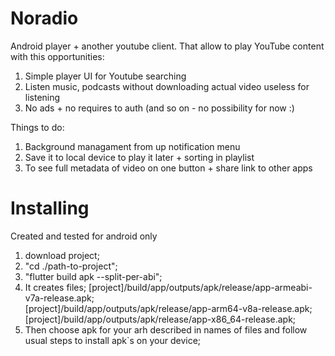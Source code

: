 # Noradio

Android player + another youtube client.
That allow to play YouTube content with this opportunities:

1. Simple player UI for Youtube searching
2. Listen music, podcasts without downloading actual video useless for listening
3. No ads + no requires to auth (and so on - no possibility for now :) 

Things to do:
1. Background managament from up notification menu
2. Save it to local device to play it later + sorting in playlist
3. To see full metadata of video on one button + share link to other apps

# Installing 
Created and tested for android only

1. download project;
2. "cd ./path-to-project";
3. "flutter build apk --split-per-abi";
4. It creates files;
[project]/build/app/outputs/apk/release/app-armeabi-v7a-release.apk;  
[project]/build/app/outputs/apk/release/app-arm64-v8a-release.apk;  
[project]/build/app/outputs/apk/release/app-x86_64-release.apk; 
5. Then choose apk for your arh described in names of files and follow usual steps to install apk`s on your device;
